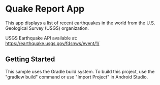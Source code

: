 Quake Report App
===================================

This app displays a list of recent earthquakes in the world
from the U.S. Geological Survey (USGS) organization.

USGS Earthquake API available at:
https://earthquake.usgs.gov/fdsnws/event/1/

Getting Started
---------------

This sample uses the Gradle build system. To build this project, use the
"gradlew build" command or use "Import Project" in Android Studio.
